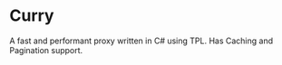 Curry
=====

A fast and performant proxy written in C# using TPL. Has Caching and Pagination support.